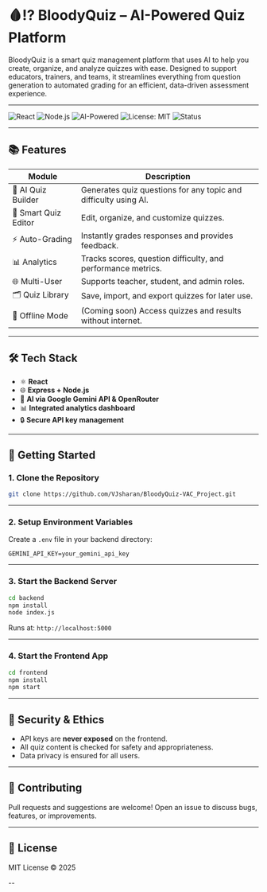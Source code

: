 # 🩸⁉️ BloodyQuiz – AI-Powered Quiz Platform

BloodyQuiz is a smart quiz management platform that uses AI to help you create, organize, and analyze quizzes with ease. Designed to support educators, trainers, and teams, it streamlines everything from question generation to automated grading for an efficient, data-driven assessment experience.

---

![React](https://img.shields.io/badge/Web-React-blue?logo=react)
![Node.js](https://img.shields.io/badge/Backend-Express-green?logo=node.js)
![AI-Powered](https://img.shields.io/badge/AI-Gemini_&_OpenRouter-purple)
![License: MIT](https://img.shields.io/badge/License-MIT-yellow)
![Status](https://img.shields.io/badge/Status-Active-brightgreen)

---

## 📚 Features

| Module              | Description                                                                |
|---------------------|----------------------------------------------------------------------------|
| 🧠 AI Quiz Builder  | Generates quiz questions for any topic and difficulty using AI.             |
| 📝 Smart Quiz Editor| Edit, organize, and customize quizzes.                                      |
| ⚡ Auto-Grading     | Instantly grades responses and provides feedback.                           |
| 📊 Analytics        | Tracks scores, question difficulty, and performance metrics.                |
| 🌐 Multi-User       | Supports teacher, student, and admin roles.                                 |
| 🗂️ Quiz Library     | Save, import, and export quizzes for later use.                             |
| 📁 Offline Mode     | (Coming soon) Access quizzes and results without internet.                  |

---

## 🛠️ Tech Stack

- ⚛️ **React**
- 🌐 **Express + Node.js**
- 🤖 **AI via Google Gemini API & OpenRouter**
- 📊 **Integrated analytics dashboard**
- 🔒 **Secure API key management**

---

## 🚀 Getting Started

### 1. Clone the Repository

```bash
git clone https://github.com/VJsharan/BloodyQuiz-VAC_Project.git
```

---

### 2. Setup Environment Variables

Create a `.env` file in your backend directory:

```env
GEMINI_API_KEY=your_gemini_api_key
```

---

### 3. Start the Backend Server

```bash
cd backend
npm install
node index.js
```

Runs at: `http://localhost:5000`

---

### 4. Start the Frontend App

```bash
cd frontend
npm install
npm start
```

---

## 🔐 Security & Ethics

* API keys are **never exposed** on the frontend.
* All quiz content is checked for safety and appropriateness.
* Data privacy is ensured for all users.

---

## 🙌 Contributing

Pull requests and suggestions are welcome!
Open an issue to discuss bugs, features, or improvements.

---

## 📄 License

MIT License © 2025

--
